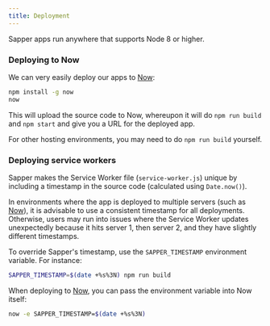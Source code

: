 ```yaml
---
title: Deployment
---
```


Sapper apps run anywhere that supports Node 8 or higher.


### Deploying to Now

We can very easily deploy our apps to [Now][]:

```bash
npm install -g now
now
```

This will upload the source code to Now, whereupon it will do `npm run build` and `npm start` and give you a URL for the deployed app.

For other hosting environments, you may need to do `npm run build` yourself.

### Deploying service workers

Sapper makes the Service Worker file (`service-worker.js`) unique by including a timestamp in the source code 
(calculated using `Date.now()`).
 
In environments where the app is deployed to multiple servers (such as [Now][]), it is advisable to use a 
consistent timestamp for all deployments. Otherwise, users may run into issues where the Service Worker 
updates unexpectedly because it hits server 1, then server 2, and they have slightly different timestamps.

To override Sapper's timestamp, use the `SAPPER_TIMESTAMP` environment variable. For instance:

```bash
SAPPER_TIMESTAMP=$(date +%s%3N) npm run build
```

When deploying to [Now][], you can pass the environment variable into Now itself:

```bash
now -e SAPPER_TIMESTAMP=$(date +%s%3N)
```

[Now]: https://zeit.co/now